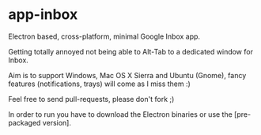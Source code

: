 # app-inbox
Electron based, cross-platform, minimal Google Inbox app.

Getting totally annoyed not being able to Alt-Tab to a dedicated window for Inbox.

Aim is to support Windows, Mac OS X Sierra and Ubuntu (Gnome), fancy features (notifications, trays) will come as I miss them :)

Feel free to send pull-requests, please don't fork ;)

In order to run you have to download the Electron binaries or use the [pre-packaged version].